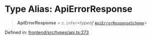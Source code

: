 # Type Alias: ApiErrorResponse

> **ApiErrorResponse** = `z.infer`\<*typeof* [`ApiErrorResponseSchema`](../variables/ApiErrorResponseSchema.md)\>

Defined in: [frontend/src/types/api.ts:273](https://github.com/lsendel/sass/blob/ca8b2b87627589617e0de57047e1f50d53e78078/frontend/src/types/api.ts#L273)
